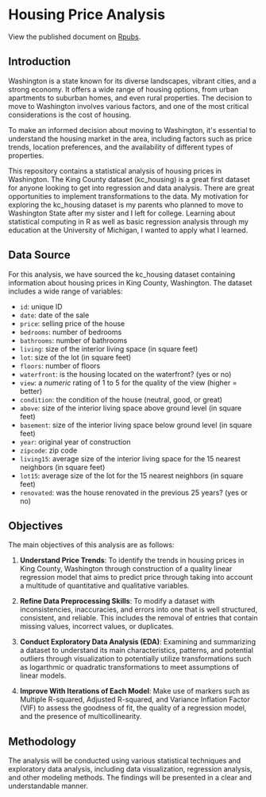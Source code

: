 # Housing Price Analysis

View the published document on [Rpubs](https://rpubs.com/nathchan/1098465).

## Introduction

Washington is a state known for its diverse landscapes, vibrant cities, and a strong economy. It offers a wide range of housing options, from urban apartments to suburban homes, and even rural properties. The decision to move to Washington involves various factors, and one of the most critical considerations is the cost of housing.

To make an informed decision about moving to Washington, it's essential to understand the housing market in the area, including factors such as price trends, location preferences, and the availability of different types of properties.

This repository contains a statistical analysis of housing prices in Washington. The King County dataset (kc_housing) is a great first dataset for anyone looking to get into regression and data analysis. There are great opportunities to implement transformations to the data. My motivation for exploring the kc_housing dataset is my parents who planned to move to Washington State after my sister and I left for college. Learning about statistical computing in R as well as basic regression analysis through my education at the University of Michigan, I wanted to apply what I learned.

## Data Source

For this analysis, we have sourced the kc_housing dataset containing information about housing prices in King County, Washington. The dataset includes a wide range of variables:

- `id`: unique ID
- `date`: date of the sale
- `price`: selling price of the house
- `bedrooms`: number of bedrooms
- `bathrooms`: number of bathrooms 
- `living`: size of the interior living space (in square feet)
- `lot`: size of the lot (in square feet)
- `floors`: number of floors
- `waterfront`: is the housing located on the waterfront? (yes or no)
- `view`: a *numeric* rating of 1 to 5 for the quality of the view (higher = better)
- `condition`: the condition of the house (neutral, good, or great)
- `above`: size of the interior living space above ground level (in square feet)
- `basement`: size of the interior living space below ground level (in square feet)
- `year`: original year of construction
- `zipcode`: zip code
- `living15`: average size of the interior living space for the 15 nearest neighbors (in square feet)
- `lot15`: average size of the lot for the 15 nearest neighbors (in square feet)
- `renovated`: was the house renovated in the previous 25 years? (yes or no)

## Objectives

The main objectives of this analysis are as follows:

1. **Understand Price Trends**: To identify the trends in housing prices in King County, Washington through construction of a quality linear regression model that aims to predict price through taking into account a multitude of quantitative and qualitative variables.

2. **Refine Data Preprocessing Skills**: To modify a dataset with inconsistencies, inaccuracies, and errors into one that is well structured, consistent, and reliable. This includes the removal of entries that contain missing values, incorrect values, or duplicates.

3. **Conduct Exploratory Data Analysis (EDA)**: Examining and summarizing a dataset to understand its main characteristics, patterns, and potential outliers through visualization to potentially utilize transformations such as logarthmic or quadratic transformations to meet assumptions of linear models.
   
4. **Improve With Iterations of Each Model**: Make use of markers such as Multiple R-squared, Adjusted R-squared, and Variance Inflation Factor (VIF) to assess the goodness of fit, the quality of a regression model, and the presence of multicollinearity.

## Methodology

The analysis will be conducted using various statistical techniques and exploratory data analysis, including data visualization, regression analysis, and other modeling methods. The findings will be presented in a clear and understandable manner.

